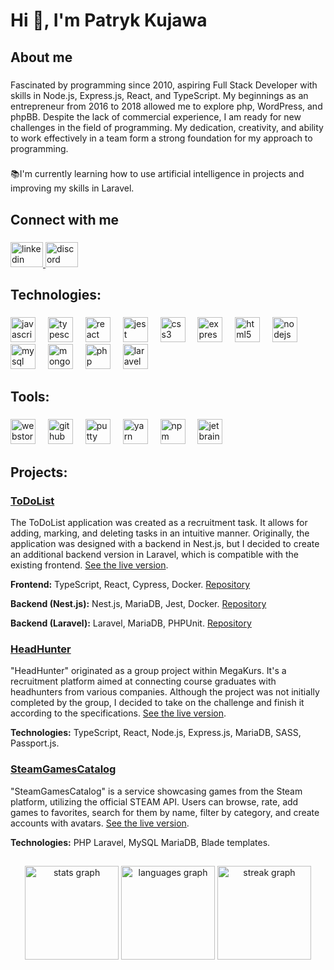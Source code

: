 <h1 align="left">Hi 👋, I'm Patryk Kujawa</h1>

###

<h2 align="left">About me</h2>

###

<p align="left">Fascinated by programming since 2010, aspiring Full Stack Developer with skills in Node.js, Express.js, React, and TypeScript. My beginnings as an entrepreneur from 2016 to 2018 allowed me to explore php, WordPress, and phpBB. Despite the lack of commercial experience, I am ready for new challenges in the field of programming. My dedication, creativity, and ability to work effectively in a team form a strong foundation for my approach to programming.</p>

###

<p align="left">📚I'm currently learning how to use artificial intelligence in projects and improving my skills in Laravel.</p>

###

<h2 align="left">Connect with me</h2>

###

<div align="left">
  <a href="https://linkedin.com/in/kujawapatryk" target="_blank">
    <img src="https://raw.githubusercontent.com/maurodesouza/profile-readme-generator/master/src/assets/icons/social/linkedin/default.svg" width="52" height="40" alt="linkedin logo"  />
  </a>
  <a href="https://discordapp.com/users/361220442876542978" target="_blank">
    <img src="https://raw.githubusercontent.com/maurodesouza/profile-readme-generator/master/src/assets/icons/social/discord/default.svg" width="52" height="40" alt="discord logo"  />
  </a>
</div>

###

<h2 align="left">Technologies:</h2>

###

<div align="left">
  <img src="https://cdn.jsdelivr.net/gh/devicons/devicon/icons/javascript/javascript-original.svg" height="40" alt="javascript logo"  />
  <img width="12" />
  <img src="https://cdn.jsdelivr.net/gh/devicons/devicon/icons/typescript/typescript-original.svg" height="40" alt="typescript logo"  />
  <img width="12" />
  <img src="https://cdn.jsdelivr.net/gh/devicons/devicon/icons/react/react-original.svg" height="40" alt="react logo"  />
  <img width="12" />
  <img src="https://cdn.jsdelivr.net/gh/devicons/devicon/icons/jest/jest-plain.svg" height="40" alt="jest logo"  />
  <img width="12" />
  <img src="https://cdn.jsdelivr.net/gh/devicons/devicon/icons/css3/css3-original.svg" height="40" alt="css3 logo"  />
  <img width="12" />
  <img src="https://cdn.jsdelivr.net/gh/devicons/devicon/icons/express/express-original.svg" height="40" alt="express logo"  />
  <img width="12" />
  <img src="https://cdn.jsdelivr.net/gh/devicons/devicon/icons/html5/html5-original.svg" height="40" alt="html5 logo"  />
  <img width="12" />
  <img src="https://cdn.jsdelivr.net/gh/devicons/devicon/icons/nodejs/nodejs-original.svg" height="40" alt="nodejs logo"  />
  <img width="12" />
  <img src="https://cdn.jsdelivr.net/gh/devicons/devicon/icons/mysql/mysql-original.svg" height="40" alt="mysql logo"  />
  <img width="12" />
  <img src="https://cdn.jsdelivr.net/gh/devicons/devicon/icons/mongodb/mongodb-original.svg" height="40" alt="mongodb logo"  />
  <img width="12" />
  <img src="https://cdn.jsdelivr.net/gh/devicons/devicon/icons/php/php-original.svg" height="40" alt="php logo"  />
  <img width="12" />
  <img src="https://cdn.jsdelivr.net/gh/devicons/devicon/icons/laravel/laravel-plain-wordmark.svg" height="40" alt="laravel logo"  />
</div>

###

<h2 align="left">Tools:</h2>

###

<div align="left">
  <img src="https://cdn.jsdelivr.net/gh/devicons/devicon/icons/webstorm/webstorm-original.svg" height="40" alt="webstorm logo"  />
  <img width="12" />
  <img src="https://cdn.jsdelivr.net/gh/devicons/devicon/icons/github/github-original.svg" height="40" alt="github logo"  />
  <img width="12" />
  <img src="https://cdn.jsdelivr.net/gh/devicons/devicon/icons/putty/putty-original.svg" height="40" alt="putty logo"  />
  <img width="12" />
  <img src="https://cdn.jsdelivr.net/gh/devicons/devicon/icons/yarn/yarn-original.svg" height="40" alt="yarn logo"  />
  <img width="12" />
  <img src="https://cdn.jsdelivr.net/gh/devicons/devicon/icons/npm/npm-original-wordmark.svg" height="40" alt="npm logo"  />
  <img width="12" />
  <img src="https://cdn.jsdelivr.net/gh/devicons/devicon/icons/jetbrains/jetbrains-original.svg" height="40" alt="jetbrains logo"  />
</div>

###

<h2 align="left">Projects:</h2>

<div align="left">

  <h3><a href="https://github.com/kujawapatryk/toDoList_client" target="_blank">ToDoList</a></h3>
  <p>
    The ToDoList application was created as a recruitment task. It allows for adding, marking, and deleting tasks in an intuitive manner. Originally, the application was designed with a backend in Nest.js, but I decided to create an additional backend version in Laravel, which is compatible with the existing frontend.
    <a href="https://todo.heyweb.pl/" target="_blank">See the live version</a>.
  </p>
  <p><strong>Frontend:</strong> TypeScript, React, Cypress, Docker. <a href="https://github.com/kujawapatryk/toDoList_client" target="_blank">Repository</a></p>
  <p><strong>Backend (Nest.js):</strong> Nest.js, MariaDB, Jest, Docker. <a href="https://github.com/kujawapatryk/toDoList_server" target="_blank">Repository</a></p>
  <p><strong>Backend (Laravel):</strong> Laravel, MariaDB, PHPUnit. <a href="https://github.com/kujawapatryk/toDoList_server_laravel" target="_blank">Repository</a></p>

</div>


<h3><a href="https://github.com/kujawapatryk/HeadHunter_client" target="_blank">HeadHunter</a></h3>
<p>
  "HeadHunter" originated as a group project within MegaKurs. It's a recruitment platform aimed at connecting course graduates with headhunters from various companies. Although the project was not initially completed by the group, I decided to take on the challenge and finish it according to the specifications.
  <a href="https://headhunter.heyweb.pl/" target="_blank">See the live version</a>.
</p>
<p><strong>Technologies:</strong> TypeScript, React, Node.js, Express.js, MariaDB, SASS, Passport.js.</p>

<h3><a href="https://github.com/kujawapatryk/SteamGamesCatalog" target="_blank">SteamGamesCatalog</a></h3>
<p>
  "SteamGamesCatalog" is a service showcasing games from the Steam platform, utilizing the official STEAM API. Users can browse, rate, add games to favorites, search for them by name, filter by category, and create accounts with avatars.
  <a href="https://gamescatalog.heyweb.pl/" target="_blank">See the live version</a>.
</p>
<p><strong>Technologies:</strong> PHP Laravel, MySQL MariaDB, Blade templates.</p>





<h2 align="left"></h2>

###

<div align="center">
  <img src="https://github-readme-stats.vercel.app/api?username=kujawapatryk&hide_title=false&hide_rank=true&show_icons=true&include_all_commits=true&count_private=true&disable_animations=false&theme=dracula&locale=en&hide_border=false&order=1" height="150" alt="stats graph"  />
  <img src="https://github-readme-stats.vercel.app/api/top-langs?username=kujawapatryk&locale=en&hide_title=false&layout=compact&card_width=320&langs_count=5&theme=dracula&hide_border=false&order=2" height="150" alt="languages graph"  />
  <img src="https://streak-stats.demolab.com?user=kujawapatryk&locale=en&mode=daily&theme=dracula&hide_border=false&border_radius=5&order=3" height="150" alt="streak graph"  />
</div>

###
